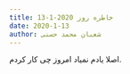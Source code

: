 ```yaml
---
title: خاطره روز 2020-1-13
date: 2020-1-13
author: شعبان محمد حسنی
---
```


اصلا یادم نمیاد امروز چی کار کردم.